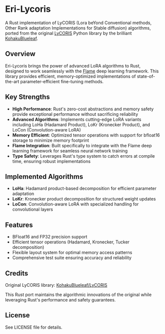 # Eri-Lycoris

A Rust implementation of LyCORIS (Lora beYond Conventional methods, Other Rank adaptation Implementations for Stable diffusion) algorithms, ported from the original [LyCORIS](https://github.com/KohakuBlueleaf/LyCORIS) Python library by the brilliant [KohakuBlueleaf](https://github.com/KohakuBlueleaf).

## Overview

Eri-Lycoris brings the power of advanced LoRA algorithms to Rust, designed to work seamlessly with the [Flame]( https://github.com/CodeAlexx/Flame) deep learning framework. This library provides efficient, memory-optimized implementations of state-of-the-art parameter-efficient fine-tuning methods.

## Key Strengths

- **High Performance**: Rust's zero-cost abstractions and memory safety provide exceptional performance without sacrificing reliability
- **Advanced Algorithms**: Implements cutting-edge LoRA variants including LoHa (Hadamard Product), LoKr (Kronecker Product), and LoCon (Convolution-aware LoRA)
- **Memory Efficient**: Optimized tensor operations with support for bfloat16 storage to minimize memory footprint
- **Flame Integration**: Built specifically to integrate with the Flame deep learning framework for seamless neural network training
- **Type Safety**: Leverages Rust's type system to catch errors at compile time, ensuring robust implementations

## Implemented Algorithms

- **LoHa**: Hadamard product-based decomposition for efficient parameter adaptation
- **LoKr**: Kronecker product decomposition for structured weight updates
- **LoCon**: Convolution-aware LoRA with specialized handling for convolutional layers

## Features

- BFloat16 and FP32 precision support
- Efficient tensor operations (Hadamard, Kronecker, Tucker decomposition)
- Flexible layout system for optimal memory access patterns
- Comprehensive test suite ensuring accuracy and reliability

## Credits

Original LyCORIS library: [KohakuBlueleaf/LyCORIS](https://github.com/KohakuBlueleaf/LyCORIS)

This Rust port maintains the algorithmic innovations of the original while leveraging Rust's performance and safety guarantees.

## License

See LICENSE file for details.
